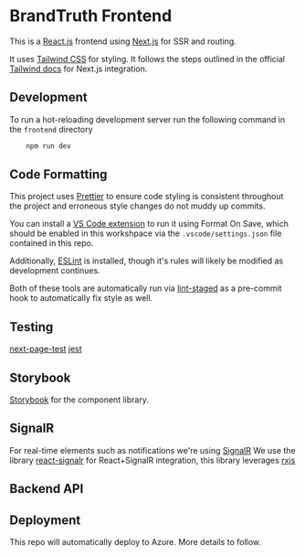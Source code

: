 # BrandTruth Frontend

This is a [React.js](https://reactjs.org/) frontend using [Next.js](https://nextjs.org/) for SSR and routing.

It uses [Tailwind CSS](https://reactjs.org/) for styling.
It follows the steps outlined in the official [Tailwind docs](https://tailwindcss.com/docs/guides/nextjs) for Next.js integration.

## Development

To run a hot-reloading development server run the following command in the `frontend` directory

```bash
    npm run dev
```

## Code Formatting

This project uses [Prettier](https://prettier.io/) to ensure code styling is consistent throughout the project and erroneous style changes do not muddy up commits.

You can install a [VS Code extension](https://marketplace.visualstudio.com/items?itemName=esbenp.prettier-vscode) to run it using Format On Save, which should be enabled in this workshpace via the `.vscode/settings.json` file contained in this repo.

Additionally, [ESLint](https://eslint.org/) is installed, though it's rules will likely be modified as development continues.

Both of these tools are automatically run via [lint-staged](https://github.com/okonet/lint-staged) as a pre-commit hook to automatically fix style as well.

## Testing
[next-page-test](https://github.com/toomuchdesign/next-page-tester)
[jest](https://jestjs.io/)

## Storybook
[Storybook](https://storybook.js.org/) for the component library.

## SignalR
For real-time elements such as notifications we're using [SignalR](https://dotnet.microsoft.com/apps/aspnet/signalr)
We use the library [react-signalr](https://github.com/known-as-bmf/react-signalr) for React+SignalR integration, this library leverages [rxjs](https://rxjs.dev/guide/overview)

## Backend API

## Deployment

This repo will automatically deploy to Azure. More details to follow.
